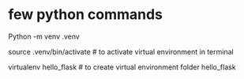 # few python commands

Python -m venv .venv

source .venv/bin/activate # to activate virtual environment in terminal

virtualenv hello_flask # to create virtual environment folder hello_flask
